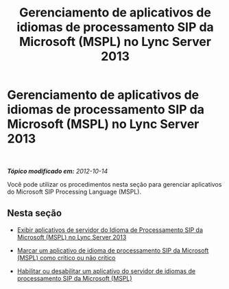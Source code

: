 ﻿---
title: Gerenciamento de aplicativos de idiomas de processamento SIP da Microsoft (MSPL) no Lync Server 2013
TOCTitle: Gerenciamento de aplicativos de idiomas de processamento SIP da Microsoft (MSPL) no Lync Server 2013
ms:assetid: 3fb13707-73b5-4f7d-ab0b-a5794ed1be75
ms:mtpsurl: https://technet.microsoft.com/pt-br/library/JJ688032(v=OCS.15)
ms:contentKeyID: 49886188
ms.date: 05/19/2016
mtps_version: v=OCS.15
ms.translationtype: HT
---

# Gerenciamento de aplicativos de idiomas de processamento SIP da Microsoft (MSPL) no Lync Server 2013

 

_**Tópico modificado em:** 2012-10-14_

Você pode utilizar os procedimentos nesta seção para gerenciar aplicativos do Microsoft SIP Processing Language (MSPL).

## Nesta seção

  - [Exibir aplicativos de servidor do Idioma de Processamento SIP da Microsoft (MSPL) no Lync Server 2013](lync-server-2013-view-microsoft-sip-processing-language-mspl-server-applications.md)

  - [Marcar um aplicativo de idioma de processamento SIP da Microsoft (MSPL) como crítico ou não crítico](lync-server-2013-mark-a-microsoft-sip-processing-language-mspl-application-as-critical-or-not-critical.md)

  - [Habilitar ou desabilitar um aplicativo do servidor de idiomas de processamento SIP da Microsoft (MSPL)](lync-server-2013-enable-or-disable-a-microsoft-sip-processing-language-mspl-server-application.md)

